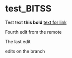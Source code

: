 # test_BITSS

Test text **this bold** [text for link](https://github.com/jamesohawkins/test_BITSS/edit/master/README.md)


Fourth edit from the remote

The last edit


edits on the branch
